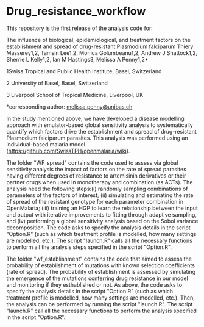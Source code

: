 # Drug_resistance_workflow
This repository is the first release of the analysis code for:

The influence of biological, epidemiological, and treatment factors on the establishment and spread of drug-resistant Plasmodium falciparum Thiery Masserey1,2, Tamsin Lee1,2, Monica Golumbeanu1,2, Andrew J Shattock1,2, Sherrie L Kelly1,2, Ian M Hastings3, Melissa A Penny1,2*

1Swiss Tropical and Public Health Institute, Basel, Switzerland

2 University of Basel, Basel, Switzerland

3 Liverpool School of Tropical Medicine, Liverpool, UK

*corresponding author: melissa.penny@unibas.ch

In the study mentioned above, we have developed a disease modelling approach with emulator-based global sensitivity analysis to systematically quantify which factors drive the establishment and spread of drug-resistant Plasmodium falciparum parasites. This analysis was performed using an individual-based malaria model (https://github.com/SwissTPH/openmalaria/wiki).

The folder "WF_spread" contains the code used to assess via global sensitivity analysis the impact of factors on the rate of spread parasites having different degrees of resistance to artemisinin derivatives or their partner drugs when used in monotherapy and combination (as ACTs). The analysis need the following steps:(i) randomly sampling combinations of parameters of the factors of interest; (ii) simulating and estimating the rate of spread of the resistant genotype for each parameter combination in OpenMalaria; (iii) training an HGP to learn the relationship between the input and output with iterative improvements to fitting through adaptive sampling, and (iv) performing a global sensitivity analysis based on the Sobol variance decomposition. The code asks to specify the analysis details in the script "Option.R" (such as which treatment profile is modelled, how many settings are modelled, etc.). The script "launch.R" calls all the necessary functions to perform all the analysis steps specified in the script "Option.R".

The folder "wf_establishment" contains the code that aimed to assess the probability of establishment of mutations with known selection coefficients (rate of spread). The probability of establishment is assessed by simulating the emergence of the mutations conferring drug resistance in our model and monitoring if they esthablished or not. As above, the code asks to specify the analysis details in the script "Option.R" (such as which treatment profile is modelled, how many settings are modelled, etc.). Then, the analysis can be performed by running the script "launch.R". The script "launch.R" call all the necessary functions to perform the analysis specified in the script "Option.R".

